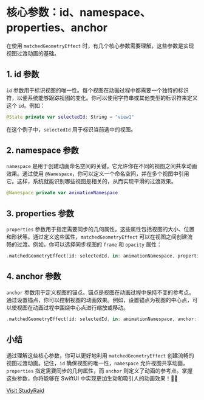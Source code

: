 ﻿# 核心参数：id、namespace、properties、anchor

在使用 `matchedGeometryEffect` 时，有几个核心参数需要理解，这些参数是实现视图过渡动画的基础。

## 1. id 参数

`id` 参数用于标识视图的唯一性。每个视图在动画过程中都需要一个独特的标识符，以便系统能够跟踪视图的变化。你可以使用字符串或其他类型的标识符来定义这个 `id`。例如：

```swift
@State private var selectedId: String = "view1"
```

在这个例子中，`selectedId` 用于标识当前选中的视图。

## 2. namespace 参数

`namespace` 是用于创建动画命名空间的关键。它允许你在不同的视图之间共享动画效果。通过使用 `@Namespace`，你可以定义一个命名空间，并在多个视图中引用它。这样，系统就能识别哪些视图是相关的，从而实现平滑的过渡效果。

```swift
@Namespace private var animationNamespace
```

## 3. properties 参数

`properties` 参数用于指定需要同步的几何属性。这些属性包括视图的大小、位置和形状等。通过定义这些属性，`matchedGeometryEffect` 可以在视图之间创建流畅的过渡。例如，你可以选择同步视图的 `frame` 和 `opacity` 属性：

```swift
.matchedGeometryEffect(id: selectedId, in: animationNamespace, properties: [.frame, .opacity])
```

## 4. anchor 参数

`anchor` 参数用于定义视图的锚点。锚点是视图在动画过程中保持不变的参考点。通过设置锚点，你可以控制视图的动画效果。例如，设置锚点为视图的中心点，可以使视图在动画过程中围绕中心点进行缩放或移动。

```swift
.matchedGeometryEffect(id: selectedId, in: animationNamespace, anchor: .center)
```

## 小结

通过理解这些核心参数，你可以更好地利用 `matchedGeometryEffect` 创建流畅的视图过渡动画。记住，`id` 确保视图的唯一性，`namespace` 允许视图共享动画，`properties` 指定需要同步的几何属性，而 `anchor` 则定义了动画的参考点。掌握这些参数，你将能够在 SwiftUI 中实现更加生动和吸引人的动画效果！🎉✨

[Visit StudyRaid](https://app.studyraid.com/en/read/30594/1318620/idnamespacepropertiesanchor)
